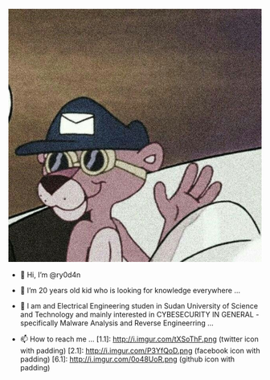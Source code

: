 
![Drag Racing](pan.jpg)
- 👋 Hi, I’m @ry0d4n
- 🌱 I’m 20 years old kid who is looking for knowledge everywhere ...
- 👀 I am and Electrical Engineering studen in Sudan University of Science and Technology and mainly interested in CYBESECURITY IN GENERAL - specifically Malware Analysis and Reverse Engineerring ...

- 📫 How to reach me ...
[1.1]: http://i.imgur.com/tXSoThF.png (twitter icon with padding)
[2.1]: http://i.imgur.com/P3YfQoD.png (facebook icon with padding)
[6.1]: http://i.imgur.com/0o48UoR.png (github icon with padding)

[1]: http://www.twitter.com/@ryodan0x
[2]: http://www.facebook.com/sednaoui
[6]: http://www.github.com/toka0x
